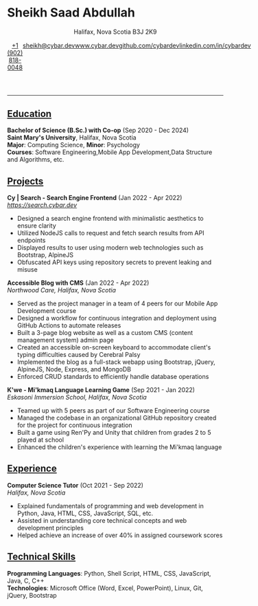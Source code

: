 # Sheikh Saad Abdullah

<header>
<p>Halifax, Nova Scotia B3J 2K9</p>
<section style='display: flex; justify-content: space-around; margin-top: 1.1em;'>
<a href='tel:+19028180048'>+1 (902) 818-0048</a>
<a href='mailto:sheikh@cybar.dev'>sheikh@cybar.dev</a>
<a href='https://www.cybar.dev'>www.cybar.dev</a>
<a href='https://github.com/cybardev'>github.com/cybardev</a>
<a href='https://www.linkedin.com/in/cybardev'>linkedin.com/in/cybardev</a>
</section>
</header>

---

## <u>Education</u>

**Bachelor of Science (B.Sc.) with Co-op** (Sep 2020 - Dec 2024)  
**Saint Mary's University**, Halifax, Nova Scotia  
**Major**: Computing Science, **Minor**: Psychology  
**Courses**: Software Engineering,Mobile App Development,Data Structure and Algorithms, etc.

## <u>Projects</u>

**Cy | Search - Search Engine Frontend** (Jan 2022 - Apr 2022)  
_https://search.cybar.dev_  

- Designed a search engine frontend with minimalistic aesthetics to ensure clarity
- Utilized NodeJS calls to request and fetch search results from API endpoints
- Displayed results to user using modern web technologies such as Bootstrap, AlpineJS
- Obfuscated API keys using repository secrets to prevent leaking and misuse

**Accessible Blog with CMS** (Jan 2022 - Apr 2022)  
_Northwood Care, Halifax, Nova Scotia_  

- Served as the project manager in a team of 4 peers for our Mobile App Development course
- Designed a workflow for continuous integration and deployment using GitHub Actions to automate releases
- Built a 3-page blog website as well as a custom CMS (content management system) admin page
- Created an accessible on-screen keyboard to accommodate client's typing difficulties caused by Cerebral Palsy
- Implemented the blog as a full-stack webapp using Bootstrap, jQuery, AlpineJS, Node, Express, and MongoDB
- Enforced CRUD standards to efficiently handle database operations

**K'we - Mi'kmaq Language Learning Game** (Sep 2021 - Jan 2022)  
_Eskasoni Immersion School, Halifax, Nova Scotia_  

- Teamed up with 5 peers as part of our Software Engineering course
- Managed the codebase in an organizational GitHub repository created for the project for continuous integration
- Built a game using Ren'Py and Unity that children from grades 2 to 5 played at school
- Enhanced the children's experience with learning the Mi'kmaq language

## <u>Experience</u>

**Computer Science Tutor** (Oct 2021 - Sep 2022)  
_Halifax, Nova Scotia_  

- Explained fundamentals of programming and web development in Python, Java, HTML, CSS, JavaScript, SQL, etc.
- Assisted in understanding core technical concepts and web development principles
- Helped achieve an increase of over 40% in assigned coursework scores

## <u>Technical Skills</u>

**Programming Languages**: Python, Shell Script, HTML, CSS, JavaScript, Java, C, C++  
**Technologies**: Microsoft Office (Word, Excel, PowerPoint), Linux, Git, jQuery, Bootstrap
